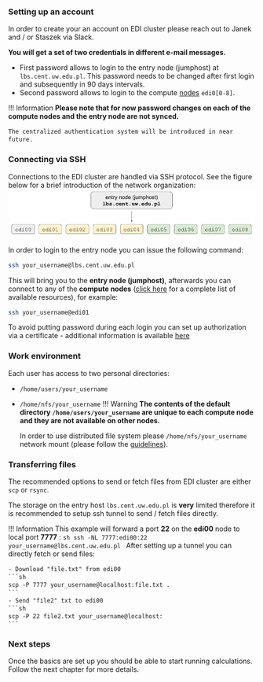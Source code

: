 ### **Setting up an account**
In order to create your an account on EDI cluster please reach out to Janek and / or Staszek via Slack.

**You will get a set of two credentials in different e-mail messages.**

- First password allows to login to the entry node (jumphost) at <code>lbs.cent.uw.edu.pl</code>. 
This password needs to be changed after first login and subsequently in 90 days intervals.
- Second password allows to login to the compute [nodes](resources.md) <code>edi0[0-8]</code>.

!!! Information
    **Please note that for now password changes on each of the compute nodes and the entry node are not
    synced.**
    
    The centralized authentication system will be introduced in near future.

### **Connecting via SSH**
Connections to the EDI cluster are handled via SSH protocol. See the figure below
for a brief introduction of the network organization:
![Screenshot](img/scheme1.png)

In order to login to the entry node you can issue the following command:

```sh
ssh your_username@lbs.cent.uw.edu.pl
```
This will bring you to the **entry node (jumphost)**, afterwards you can connect to any of the **compute nodes** 
([click here](resources.md) for a complete list of available resources), for example:
```sh
ssh your_username@edi01
```
To avoid putting password during each login you can set up authorization via a certificate - additional information
is available [here](certificates.md)

### **Work environment**
Each user has access to two personal directories:

- <code>/home/users/your_username</code>
- <code>/home/nfs/your_username</code>
!!! Warning
    **The contents of the default directory <code>/home/users/your_username</code> are unique to each compute node and 
    they are not available on other nodes.** 
    
    In order to use distributed file system please <code>/home/nfs/your_username</code> network mount 
    (please follow the [guidelines](faq.md#what-are-the-guidelines-for-homenfs-distributed-filesystem-use)).

### **Transferring files**
The recommended options to send or fetch files from EDI cluster are either <code>scp</code> or <code>rsync</code>.

The storage on the entry host <code>lbs.cent.uw.edu.pl</code> is **very** limited therefore it is recommended to setup
ssh tunnel to send / fetch files directly.

!!! Information
    This example will forward a port **22** on the **edi00** node to local port **7777** :
    ```sh
    ssh -NL 7777:edi00:22 your_username@lbs.cent.uw.edu.pl
    ```
    After setting up a tunnel you can directly fetch or send files:

    - Download "file.txt" from edi00
    ```sh
    scp -P 7777 your_username@localhost:file.txt .
    ```
    - Send "file2" txt to edi00
    ```sh
    scp -P 22 file2.txt your_username@localhost:
    ```

### **Next steps**
Once the basics are set up you should be able to start running calculations. Follow the next chapter for more details.